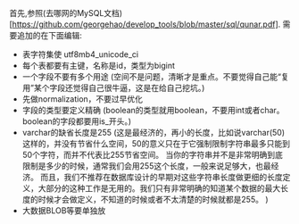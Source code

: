 首先,参照(去哪网的MySQL文档)[https://github.com/georgehao/develop_tools/blob/master/sql/qunar.pdf].
需要追加的在下面编辑:
* 表字符集使 utf8mb4_unicode_ci
* 每个表都要有主键，名称是id，类型为bigint
* 一个字段不要有多个用途 (空间不是问题，清晰才是重点。不要觉得自己能“复用”某个字段还觉得自己很牛逼，这是在给自己挖坑。)
* 先做normalization，不要过早优化
* 字段的类型要定义精确 (boolean的类型就用boolean，不要用int或者char。boolean的字段都要用is_开头。)
* varchar的缺省长度是255 (这是最经济的，再小的长度，比如说varchar(50)这样的，并没有节省什么空间，50的意义只在于它强制限制字符串最多只能到50个字符，而并不代表比255节省空间。 当你的字符串并不是非常明确到底限制是多少的时候，通常我们会用255这个长度，一般来说足够大，也最经济。 而且，我们不推荐在数据库设计的早期对这些字符串长度做更细的长度定义，大部分的这种工作是无用的。我们只有非常明确的知道某个数据的最大长度的时候才会做定义，不知道的时候或者不太清楚的时候就都是255。 )
* 大数据BLOB等要单独放
